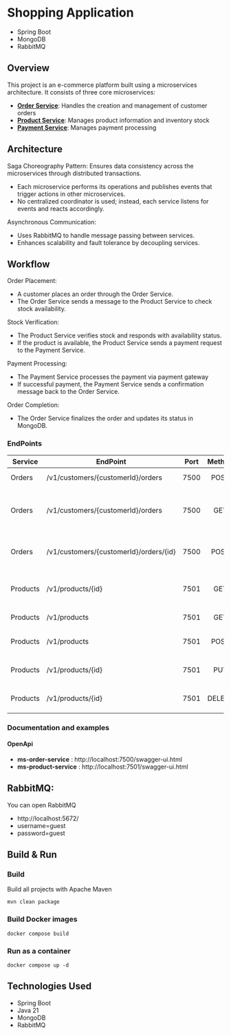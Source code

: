 # Shopping Application 
* Spring Boot
* MongoDB 
* RabbitMQ

## Overview ##
This project is an e-commerce platform built using a microservices architecture. It consists of three core microservices:

- **[Order Service](ms-order-service)**: Handles the creation and management of customer orders
- **[Product Service](ms-product-service)**: Manages product information and inventory stock
- **[Payment Service](ms-payment-service)**: Manages payment processing

## Architecture ##

Saga Choreography Pattern: Ensures data consistency across the microservices through distributed transactions.

* Each microservice performs its operations and publishes events that trigger actions in other microservices.
* No centralized coordinator is used; instead, each service listens for events and reacts accordingly.

Asynchronous Communication:
* Uses RabbitMQ to handle message passing between services.
* Enhances scalability and fault tolerance by decoupling services.

## Workflow ##

Order Placement:
* A customer places an order through the Order Service.
* The Order Service sends a message to the Product Service to check stock availability.

Stock Verification:
* The Product Service verifies stock and responds with availability status.
* If the product is available, the Product Service sends a payment request to the Payment Service.

Payment Processing:
* The Payment Service processes the payment via payment gateway
* If successful payment, the Payment Service sends a confirmation message back to the Order Service.

Order Completion:
* The Order Service finalizes the order and updates its status in MongoDB.

### EndPoints ###

| Service  | EndPoint                               | Port  | Method | Description                                     |
|----------|----------------------------------------|:-----:|:------:|-------------------------------------------------|
| Orders   | /v1/customers/{customerId}/orders      | 7500  |  POST  | Create an order                                 |
| Orders   | /v1/customers/{customerId}/orders      | 7500  |  GET   | Return a list of orders for a specific customer |
| Orders   | /v1/customers/{customerId}/orders/{id} | 7500  |  POST  | Return detail of specified order                |
| Products | /v1/products/{id}                      | 7501  |  GET   | Return detail of specified product              |
| Products | /v1/products                           | 7501  |  GET   | Return a list of products                       |
| Products | /v1/products                           | 7501  |  POST  | Insert a new product                            |
| Products | /v1/products/{id}                      | 7501  |  PUT   | Update a specific product                       |
| Products | /v1/products/{id}                      | 7501  | DELETE | Delete a specific product                       |

### Documentation and examples ###

#### OpenApi

- **ms-order-service** : http://localhost:7500/swagger-ui.html
- **ms-product-service** : http://localhost:7501/swagger-ui.html

## RabbitMQ:
You can open RabbitMQ
* http://localhost:5672/
* username=guest
* password=guest

## Build & Run

### Build

Build all projects with Apache Maven

```
mvn clean package
```

### Build Docker images
```
docker compose build
```

### Run as a container

```
docker compose up -d
```

## Technologies Used
* Spring Boot
* Java 21
* MongoDB
* RabbitMQ